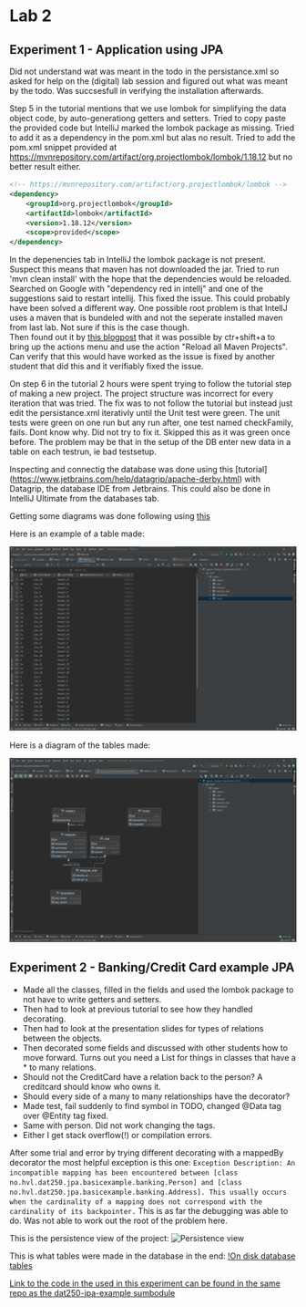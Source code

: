
# Lab 2
## Experiment 1 - Application using JPA

Did not understand wat was meant in the todo in the persistance.xml so asked for help on the (digital) lab session and figured out what was meant by the todo. Was succsesfull in verifying the installation afterwards. 

Step 5 in the tutorial mentions that we use lombok for simplifying the data object code, by auto-generationg getters and setters. Tried to copy paste the provided code but IntelliJ marked the lombok package as missing.
Tried to add it as a dependency in the pom.xml but alas no result.
Tried to add the pom.xml snippet provided at https://mvnrepository.com/artifact/org.projectlombok/lombok/1.18.12 but no better result either. 
``` xml
<!-- https://mvnrepository.com/artifact/org.projectlombok/lombok -->
<dependency>
    <groupId>org.projectlombok</groupId>
    <artifactId>lombok</artifactId>
    <version>1.18.12</version>
    <scope>provided</scope>
</dependency>
```

In the depenencies tab in IntelliJ the lombok package is not present. Suspect this means that maven has not downloaded the jar.
Tried to run 'mvn clean install' with the hope that the dependencies would be reloaded.
Searched on Google with "dependency red in intellj" and one of the suggestions said to restart intellij. This fixed the issue. 
This could probably have  been solved a different way. One possible root problem is that IntellJ uses a maven that is bundeled with and not the seperate installed maven from last lab. Not sure if this is the case though.  
Then found out it by [this blogpost](https://stackoverflow.com/questions/9980869/force-intellij-idea-to-reread-all-maven-dependencies) that it was possible by ctr+shift+a to bring up the actions menu and use the action "Reload all Maven Projects". Can verify that this would have worked as the issue is fixed by another student that did this and it verifiably fixed the issue.

On step 6 in the tutorial 2 hours were spent trying to follow the tutorial step of making a new project. The project structure was incorrect for every iteration that was tried. 
The fix was to not follow the tutorial but instead just edit the persistance.xml iterativly until the Unit test were green.
The unit tests were green on one run but any run after, one test named checkFamily, fails. Dont know why. Did not try to fix it. Skipped this as it was green once before. The problem may be that in the setup of the DB enter new data in a table on each testrun, ie bad testsetup.

Inspecting and connectig the database was done using this [tutorial] (https://www.jetbrains.com/help/datagrip/apache-derby.html) with Datagrip, the database IDE from Jetbrains.
This could also be done in IntelliJ Ultimate from the databases tab.

Getting some diagrams was done following using [this](https://www.jetbrains.com/help/datagrip/creating-diagrams.html)

Here is an example of a table made:

![Table example](db_tables_example.png)

Here is a diagram of the tables made:

![Diagram of tables made](db_tables.png)

## Experiment 2 - Banking/Credit Card example JPA

- Made all the classes, filled in the fields and used the lombok package to not have to write getters and setters.
- Then had to look at previous tutorial to see how they handled decorating. 
- Then had to look at the presentation slides for types of relations between the objects. 
- Then decorated some fields and discussed with other students how to move forward. Turns out you need a List for things in classes that have a * to many relations. 
- Should not the CreditCard have a relation back to the person? A creditcard should know who owns it.  
- Should every side of a many to many relationships have the decorator?
- Made test, fail suddenly to find symbol in TODO, changed @Data tag over @Entity tag fixed.
- Same with person. Did not work changing the tags.
- Either I get stack overflow(!) or compilation errors.

After some trial and error by trying different decorating with a mappedBy decorator the most helpful exception is this one: 
```Exception Description: An incompatible mapping has been encountered between [class no.hvl.dat250.jpa.basicexample.banking.Person] and [class no.hvl.dat250.jpa.basicexample.banking.Address]. This usually occurs when the cardinality of a mapping does not correspond with the cardinality of its backpointer.```
This is as far the debugging was able to do. Was not able to work out the root of the problem here. 

This is the persistence view of the project:
![Persistence view](db_tables_2.png)

This is what tables were made in the database in the end:
[!On disk database tables](db_tables_example2.png)

[Link to the code in the used in this experiment can be found in the same repo as the dat250-jpa-example sumbodule ](https://github.com/mrtineide/DAT250---Ukeoppgaver)
